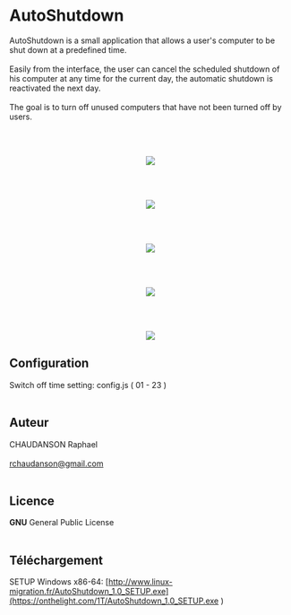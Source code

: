 
# AutoShutdown
AutoShutdown is a small application that allows a user's computer to be shut down at a predefined time.<br><br>
Easily from the interface, the user can cancel the scheduled shutdown of his computer at any time for the current day, the automatic shutdown is reactivated the next day.<br><br>
The goal is to turn off unused computers that have not been turned off by users.


<br><br>
<p align="center">
  <img src="http://www.linux-migration.fr/Animation.gif" />
</p>
<br><br>
<p align="center">
  <img src="http://www.linux-migration.fr/Home2b.jpg" />
</p>
<br><br>
<p align="center">
  <img src="http://www.linux-migration.fr/Home3b.jpg" />
</p>
<br><br>
<p align="center">
  <img src="http://www.linux-migration.fr/Home4b.jpg" />
</p>
<br><br>
<p align="center">
  <img src="http://www.linux-migration.fr/Home5b.jpg" />
</p>


## Configuration
Switch off time setting:   config.js ( 01 - 23 )
<br><br>

## Auteur
CHAUDANSON Raphael<br><br>
rchaudanson@gmail.com
<br><br>

## Licence

**GNU** General Public License
<br><br>

## Téléchargement
SETUP Windows x86-64: [http://www.linux-migration.fr/AutoShutdown_1.0_SETUP.exe](https://onthelight.com/1T/AutoShutdown_1.0_SETUP.exe
)

